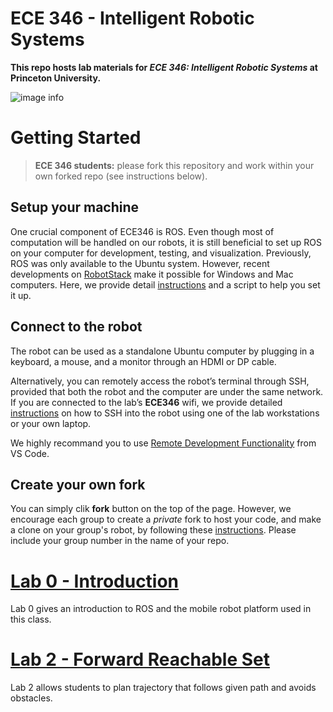# ECE 346 - Intelligent Robotic Systems
**This repo hosts lab materials for *ECE 346: Intelligent Robotic Systems* at Princeton University.**

![image info](asset/Figures/robot.jpg)

<!-- To keep your forked repo updated, please fetch upstream every time we release a new lab assignment. If you are not familiar with fetch, please check out this [tutorial](https://docs.github.com/en/pull-requests/collaborating-with-pull-requests/working-with-forks/syncing-a-fork). -->

# Getting Started

> **ECE 346 students:** please fork this repository and work within your own forked repo (see instructions below). 

## Setup your machine
One crucial component of ECE346 is ROS. Even though most of computation will be handled on our robots, it is still beneficial to set up ROS on your computer for development, testing, and visualization. Previously, ROS was only available to the Ubuntu system. However, recent developments on [RobotStack](https://robostack.github.io/) make it possible for Windows and Mac computers. Here, we provide detail [instructions](Host_Setup/RoboStack/robotstack.md) and a script to help you set it up. 

## Connect to the robot
The robot can be used as a standalone Ubuntu computer by plugging in a keyboard, a mouse, and a monitor through an HDMI or DP cable. 

Alternatively, you can remotely access the robot’s terminal through SSH, provided that both the robot and the computer are under the same network. If you are connected to the lab’s **ECE346** wifi, we provide detailed [instructions](asset/ssh.md) on how to SSH into the robot using one of the lab workstations or your own laptop.

We highly recommand you to use [Remote Development Functionality](https://code.visualstudio.com/docs/remote/ssh) from VS Code. 

## Create your own fork
You can simply clik **fork** button on the top of the page. However, we encourage each group to create a _private_ fork to host your code, and make a clone on your group's robot, by following these [instructions](asset/private_fork.md). Please include your group number in the name of your repo.

# [Lab 0 - Introduction](ROS_ws/src/lab0)
Lab 0 gives an introduction to ROS and the mobile robot platform used in this class.

# [Lab 2 - Forward Reachable Set](ROS_ws/src/lab2)
Lab 2 allows students to plan trajectory that follows given path and avoids obstacles.
